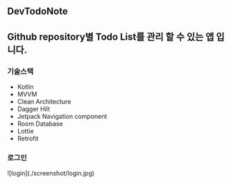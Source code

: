 ## DevTodoNote

<h2>Github repository별 Todo List를 관리 할 수 있는 앱 입니다.</h2>

<h3>기술스택</h3>

* Kotlin
* MVVM
* Clean Architecture
* Dagger Hilt
* Jetpack Navigation component
* Room Database
* Lottie
* Retrofit

<h3> 로그인 </h3>
![login](./screenshot/login.jpg)
